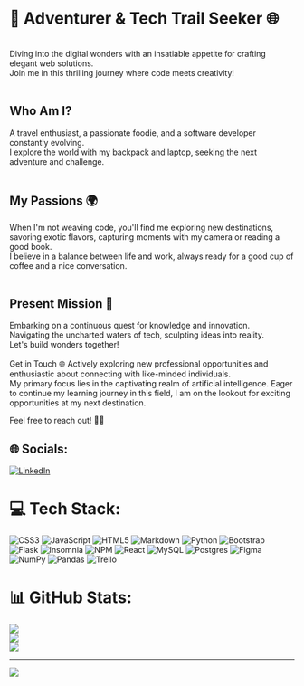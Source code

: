 
# 🚀 Adventurer & Tech Trail Seeker 🌐  
<br>Diving into the digital wonders with an insatiable appetite for crafting elegant web solutions.<br>Join me in this thrilling journey where code meets creativity!<br><br>
## Who Am I?<br>
A travel enthusiast, a passionate foodie, and a software developer constantly evolving.<br>I explore the world with my backpack and laptop, seeking the next adventure and challenge.<br><br>
## My Passions 🌍<br>
When I'm not weaving code, you'll find me exploring new destinations, savoring exotic flavors, capturing moments with my camera or reading a good book.  
I believe in a balance between life and work, always ready for a good cup of coffee and a nice conversation.<br><br>
## Present Mission 🚀<br>
Embarking on a continuous quest for knowledge and innovation.<br>Navigating the uncharted waters of tech, sculpting ideas into reality.<br>Let's build wonders together!<br><br>
Get in Touch 🌐
Actively exploring new professional opportunities and enthusiastic about connecting with like-minded individuals.  
My primary focus lies in the captivating realm of artificial intelligence. Eager to continue my learning journey in this field, I am on the lookout for exciting opportunities at my next destination.

Feel free to reach out! 📧✨


## 🌐 Socials:
[![LinkedIn](https://img.shields.io/badge/LinkedIn-%230077B5.svg?logo=linkedin&logoColor=white)](https://linkedin.com/in/natalia-silva-medina/) 

# 💻 Tech Stack:
![CSS3](https://img.shields.io/badge/css3-%231572B6.svg?style=plastic&logo=css3&logoColor=white) ![JavaScript](https://img.shields.io/badge/javascript-%23323330.svg?style=plastic&logo=javascript&logoColor=%23F7DF1E) ![HTML5](https://img.shields.io/badge/html5-%23E34F26.svg?style=plastic&logo=html5&logoColor=white) ![Markdown](https://img.shields.io/badge/markdown-%23000000.svg?style=plastic&logo=markdown&logoColor=white) ![Python](https://img.shields.io/badge/python-3670A0?style=plastic&logo=python&logoColor=ffdd54) ![Bootstrap](https://img.shields.io/badge/bootstrap-%238511FA.svg?style=plastic&logo=bootstrap&logoColor=white) ![Flask](https://img.shields.io/badge/flask-%23000.svg?style=plastic&logo=flask&logoColor=white) ![Insomnia](https://img.shields.io/badge/Insomnia-black?style=plastic&logo=insomnia&logoColor=5849BE) ![NPM](https://img.shields.io/badge/NPM-%23CB3837.svg?style=plastic&logo=npm&logoColor=white) ![React](https://img.shields.io/badge/react-%2320232a.svg?style=plastic&logo=react&logoColor=%2361DAFB) ![MySQL](https://img.shields.io/badge/mysql-%2300000f.svg?style=plastic&logo=mysql&logoColor=white) ![Postgres](https://img.shields.io/badge/postgres-%23316192.svg?style=plastic&logo=postgresql&logoColor=white) ![Figma](https://img.shields.io/badge/figma-%23F24E1E.svg?style=plastic&logo=figma&logoColor=white) ![NumPy](https://img.shields.io/badge/numpy-%23013243.svg?style=plastic&logo=numpy&logoColor=white) ![Pandas](https://img.shields.io/badge/pandas-%23150458.svg?style=plastic&logo=pandas&logoColor=white) ![Trello](https://img.shields.io/badge/Trello-%23026AA7.svg?style=plastic&logo=Trello&logoColor=white)
# 📊 GitHub Stats:
![](https://github-readme-stats.vercel.app/api?username=sm-nat&theme=vision-friendly-dark&hide_border=false&include_all_commits=true&count_private=true)<br/>
![](https://github-readme-streak-stats.herokuapp.com/?user=sm-nat&theme=vision-friendly-dark&hide_border=false)<br/>
![](https://github-readme-stats.vercel.app/api/top-langs/?username=sm-nat&theme=vision-friendly-dark&hide_border=false&include_all_commits=true&count_private=true&layout=compact)

---
[![](https://visitcount.itsvg.in/api?id=sm-nat&icon=0&color=12)](https://visitcount.itsvg.in)

<!-- Proudly created with GPRM ( https://gprm.itsvg.in ) -->
